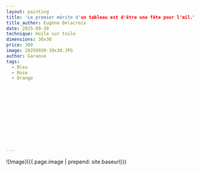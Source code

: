 ```yaml
---
layout: painting
title: 'Le premier mérite d'un tableau est d'être une fête pour l'œil." 
title_author: Eugène Delacroix  
date: 2025-09-30
technique: Huile sur toile
dimensions: 30x30
price: 300
image: 20250930-30x30.JPG
author: Garanse
tags:
  - Bleu 
  - Rose
  - Orange
  
  
 
  
  
  
  
 
 
  
  
  
---
```

![Image]({{ page.image | prepend: site.baseurl}})

